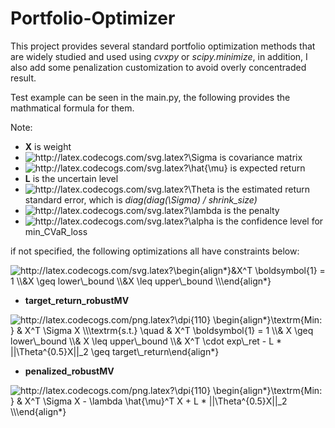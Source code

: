 # Portfolio-Optimizer

This project provides several standard portfolio optimization methods that are widely studied and used using *cvxpy* or *scipy.minimize*, in addition,  I also add some penalization customization to avoid overly concentraded result.

Test example can be seen in the main.py, the following provides the mathmatical formula for them.

Note:
- **X** is weight
- <img src="http://latex.codecogs.com/svg.latex?\Sigma" title="http://latex.codecogs.com/svg.latex?\Sigma" /> is covariance matrix
- <img src="http://latex.codecogs.com/svg.latex?\hat{\mu}" title="http://latex.codecogs.com/svg.latex?\hat{\mu}" /> is expected return
- **L** is the uncertain level
- <img src="http://latex.codecogs.com/svg.latex?\Theta" title="http://latex.codecogs.com/svg.latex?\Theta" /> is the estimated return standard error, which is *diag(diag(\Sigma) / shrink_size)*
- <img src="http://latex.codecogs.com/svg.latex?\lambda" title="http://latex.codecogs.com/svg.latex?\lambda" /> is the penalty
- <img src="http://latex.codecogs.com/svg.latex?\alpha" title="http://latex.codecogs.com/svg.latex?\alpha" /> is the confidence level for min_CVaR_loss

if not specified, the following optimizations all have constraints below:

<img src="http://latex.codecogs.com/svg.latex?\begin{align*}&X^T&space;\boldsymbol{1}&space;=&space;1&space;\\&X&space;\geq&space;lower\_bound&space;\\&X&space;\leq&space;upper\_bound&space;\\\end{align*}&space;" title="http://latex.codecogs.com/svg.latex?\begin{align*}&X^T \boldsymbol{1} = 1 \\&X \geq lower\_bound \\&X \leq upper\_bound \\\end{align*} " />

- **target_return_robustMV**
<img src="http://latex.codecogs.com/png.latex?\dpi{110}&space;\begin{align*}\textrm{Min:&space;}&space;&&space;X^T&space;\Sigma&space;X&space;\\X^T&space;\cdot&space;\hat{\mu}&space;-&space;L&space;*&space;||\Theta^{0.5}X||_2&space;\geq&space;target\_return\end{align*}&space;&space;&space;&space;" title="http://latex.codecogs.com/png.latex?\dpi{110} \begin{align*}\textrm{Min: } & X^T \Sigma X \\\textrm{s.t.} \quad & X^T \boldsymbol{1} = 1 \\& X \geq lower\_bound \\& X \leq upper\_bound \\& X^T \cdot exp\_ret - L * ||\Theta^{0.5}X||_2 \geq target\_return\end{align*} " />


- **penalized_robustMV**

<img src="http://latex.codecogs.com/png.latex?\dpi{110}&space;\begin{align*}\textrm{Min:&space;}&space;&&space;X^T&space;\Sigma&space;X&space;-&space;\lambda&space;\hat{\mu}^T&space;X&space;&plus;&space;L&space;*&space;||\Theta^{0.5}X||_2&space;\\\end{align*}&space;&space;&space;&space;" title="http://latex.codecogs.com/png.latex?\dpi{110} \begin{align*}\textrm{Min: } & X^T \Sigma X - \lambda \hat{\mu}^T X + L * ||\Theta^{0.5}X||_2 \\\end{align*} " />
